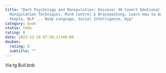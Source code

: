 ```yaml
---
title: "Dark Psychology and Manipulation: Discover 40 Covert Emotional
  Manipulation Techniques, Mind Control & Brainwashing. Learn How to Analyze
  People, NLP ... Body Language, Social Intelligence, Hyp"
category: book
status: todo
rating: 0
date: 2023-12-10 07:58:17+08:00
douban:
  rating: 0
  subtitle: ""
---
```


Via tg Bull.bnb
